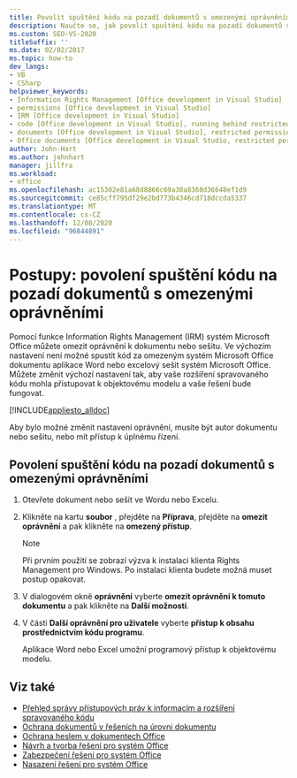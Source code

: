 ```yaml
---
title: Povolit spuštění kódu na pozadí dokumentů s omezenými oprávněními
description: Naučte se, jak povolit spuštění kódu na pozadí dokumentů s omezenými oprávněními pomocí nástrojů pro vývoj pro Office v sadě Visual Studio.
ms.custom: SEO-VS-2020
titleSuffix: ''
ms.date: 02/02/2017
ms.topic: how-to
dev_langs:
- VB
- CSharp
helpviewer_keywords:
- Information Rights Management [Office development in Visual Studio]
- permissions [Office development in Visual Studio]
- IRM [Office development in Visual Studio]
- code [Office development in Visual Studio], running behind restricted documents
- documents [Office development in Visual Studio], restricted permissions
- Office documents [Office development in Visual Studio, restricted permissions
author: John-Hart
ms.author: johnhart
manager: jillfra
ms.workload:
- office
ms.openlocfilehash: ac15302e81a68d8866c69a30a8368d36648ef1d9
ms.sourcegitcommit: ce85cff795df29e2bd773b4346cd718dccda5337
ms.translationtype: MT
ms.contentlocale: cs-CZ
ms.lasthandoff: 12/08/2020
ms.locfileid: "96844891"
---
```

# <a name="how-to-permit-code-to-run-behind-documents-with-restricted-permissions"></a>Postupy: povolení spuštění kódu na pozadí dokumentů s omezenými oprávněními
  Pomocí funkce Information Rights Management (IRM) systém Microsoft Office můžete omezit oprávnění k dokumentu nebo sešitu. Ve výchozím nastavení není možné spustit kód za omezeným systém Microsoft Office dokumentu aplikace Word nebo excelový sešit systém Microsoft Office. Můžete změnit výchozí nastavení tak, aby vaše rozšíření spravovaného kódu mohla přistupovat k objektovému modelu a vaše řešení bude fungovat.

 [!INCLUDE[appliesto_alldoc](../vsto/includes/appliesto-alldoc-md.md)]

 Aby bylo možné změnit nastavení oprávnění, musíte být autor dokumentu nebo sešitu, nebo mít přístup k úplnému řízení.

## <a name="to-permit-code-to-run-behind-documents-with-restricted-permissions"></a>Povolení spuštění kódu na pozadí dokumentů s omezenými oprávněními

1. Otevřete dokument nebo sešit ve Wordu nebo Excelu.

2. Klikněte na kartu **soubor** , přejděte na **Příprava**, přejděte na **omezit oprávnění** a pak klikněte na **omezený přístup**.

   > [!NOTE]
   > Při prvním použití se zobrazí výzva k instalaci klienta Rights Management pro Windows. Po instalaci klienta budete možná muset postup opakovat.

3. V dialogovém okně **oprávnění** vyberte **omezit oprávnění k tomuto dokumentu** a pak klikněte na **Další možnosti**.

4. V části **Další oprávnění pro uživatele** vyberte **přístup k obsahu prostřednictvím kódu programu**.

   Aplikace Word nebo Excel umožní programový přístup k objektovému modelu.

## <a name="see-also"></a>Viz také
- [Přehled správy přístupových práv k informacím a rozšíření spravovaného kódu](../vsto/information-rights-management-and-managed-code-extensions-overview.md)
- [Ochrana dokumentů v řešeních na úrovni dokumentu](../vsto/document-protection-in-document-level-solutions.md)
- [Ochrana heslem v dokumentech Office](../vsto/password-protection-on-office-documents.md)
- [Návrh a tvorba řešení pro systém Office](../vsto/designing-and-creating-office-solutions.md)
- [Zabezpečení řešení pro systém Office](../vsto/securing-office-solutions.md)
- [Nasazení řešení pro systém Office](../vsto/deploying-an-office-solution.md)
